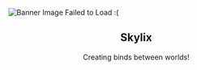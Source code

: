 ![Banner Image Failed to Load :(](https://raw.githubusercontent.com/SkylixGH/Info/main/logos/Logo%20Icon%20Auto.svg)
<h2 style="text-align: center">Skylix</h2>
<p align="center">Creating binds between worlds!</p>



<!--

**Here are some ideas to get you started:**

🙋‍♀️ A short introduction - what is your organization all about?
🌈 Contribution guidelines - how can the community get involved?
👩‍💻 Useful resources - where can the community find your docs? Is there anything else the community should know?
🍿 Fun facts - what does your team eat for breakfast?
🧙 Remember, you can do mighty things with the power of [Markdown](https://docs.github.com/github/writing-on-github/getting-started-with-writing-and-formatting-on-github/basic-writing-and-formatting-syntax)
-->
